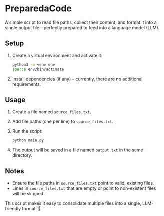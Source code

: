 # PreparedaCode

A simple script to read file paths, collect their content, and format it into a single output file—perfectly prepared to feed into a language model (LLM).

## Setup

1. Create a virtual environment and activate it:

    ```bash
    python3 -m venv env
    source env/bin/activate
    ```

2. Install dependencies (if any) – currently, there are no additional requirements.

## Usage

1. Create a file named `source_files.txt`.
2. Add file paths (one per line) to `source_files.txt`.
3. Run the script:

    ```bash
    python main.py
    ```

4. The output will be saved in a file named `output.txt` in the same directory.

## Notes

- Ensure the file paths in `source_files.txt` point to valid, existing files.
- Lines in `source_files.txt` that are empty or point to non-existent files will be skipped.

This script makes it easy to consolidate multiple files into a single, LLM-friendly format. 🚀
